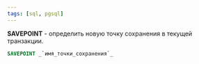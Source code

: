 ```yaml
---
tags: [sql, pgsql]
---
```


**SAVEPOINT** - определить новую точку сохранения в текущей транзакции.

```sql
SAVEPOINT _`имя_точки_сохранения`_
```

